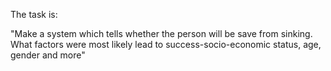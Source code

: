 The task is:

"Make a system which tells whether the person
 will be save from sinking. What factors were
 most likely lead to success-socio-economic
 status, age, gender and more"
